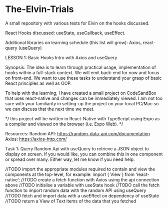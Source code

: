 # The-Elvin-Trials
A small repository with various tests for Elvin on the hooks discussed.

React Hooks discussed: useState, useCallback, useEffect.

Additional libraries on learning schedule (this list will grow): Axios, react-query (useQuery)

LESSON 1: Basic Hooks Intro with Axios and useQuery


Synopsis: 
The idea is to learn through practical usage, implementation of hooks within a full-stack context. We will emit back-end for now and focus on front-end. We want to use these tasks to understand your grasp of basic React principles as well as OOP. 

To help with the learning, I have created a small project on CodeSandBox that uses react-native and changes can be immediately viewed. I am not too sure with your familiarity in setting-up the project on your local PC/Mac so we can discuss that the next time we meet. 


*/  this project will be written in React-Native with TypeScript using Expo as a compiler and viewed on the browser (i.e. Expo Web). */

Resources: 
Random API: https://random-data-api.com/documentation
Axios: https://axios-http.com/


Task 1:
Query Random Api with useQuery to retrieve a JSON object to display on screen.
 If you would like, you can combine this in one component or spread over many. Either way, let me know if you need help. 

//TODO import the appropriate modules required to contain and view the components at the top-level, for example:  import { View } from ‘react-native’;
//TODO create a fetch function with Axios using the api connection above
//TODO initialise a variable with useState hook
//TODO call the fetch function to import random data with the random API using useQuery
//TODO fetch and import data with a useEffect on dependency of useState
//TODO return a View of Text items of the data that you fetched


